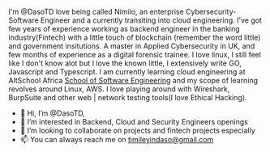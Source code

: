 I'm @DasoTD love being called Nimilo, an enterprise Cybersecurity-Software Engineer and a currently transiting into cloud engineering. I've got few years of experience working as backend engineer in the banking industry(Fintech) with a little touch of blockchain (remember the word little) and government insitutions. A master in Applied Cybersecurity in UK, and few months of experience as a digital forensic trainee.
I love linux, I still feel like I don't know alot but I love the known little, I extensively write GO, Javascript and Typescript. 
I am currently learning cloud engineering at AltSchool Africa <a href="https://altschoolafrica.com/schools/engineering" rel="nofollow">School of Software Engineering</a>  and my scope of learning revolves around Linux, AWS.
I love playing around with Wireshark, BurpSuite and other web | network testing tools(I love Ethical Hacking).
 

- 👋 Hi, I’m @DasoTD, 
- 👀 I’m interested in Backend, Cloud and Security Engineers openings
- 💞️ I’m looking to collaborate on projects and fintech projects especially 
- 📫 You can always reach me on timileyindaso@gmail.com

<!---
DasoTD/DasoTD is a ✨ special ✨ repository because its `README.md` (this file) appears on your GitHub profile.
You can click the Preview link to take a look at your changes.
--->
